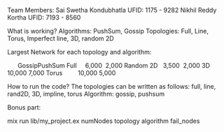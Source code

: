 Team Members:
Sai Swetha Kondubhatla UFID: 1175 - 9282
Nikhil Reddy Kortha UFID: 7193 - 8560

What is working?
Algorithms: PushSum, Gossip
Topologies: Full, Line, Torus, Imperfect line, 3D, random 2D

Largest Network for each topology and algorithm:

      GossipPushSum
Full             6,000  2,000
Random 2D        3,500  2,000
3D               10,000 7,000
Torus            10,000 5,000

How to run the code?
The topologies can be written as follows: full, line, rand2D, 3D, impline, torus
Algorithm: gossip, pushsum



Bonus part:

mix run lib/my_project.ex numNodes topology algorithm fail_nodes